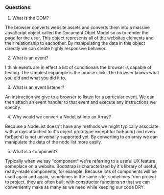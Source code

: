 ### Questions:
1. What is the DOM?

The browser converts website assets and converts them into a massive JavaScript object called the Document Objet Model so as to render the page for the user.  This object
represents all of the websites elements and their relationship to eachother.  By manipulating the data in this object directly we can create highly responsive behavior.

2. What is an event?

I think events are in effect a list of conditionals the browser is capable of testing.  The simplest expample is the mouse click.  The browser knows what you did and what you did it to.

3. What is an event listener?

An instruction we give to a browser to listen for a particular event.  We can then attach an event handler to that event and execute any instructions we specify.

4. Why would we convert a NodeList into an Array?

Because a NodeList doesn't have any methods we might typically associate with arrays attached to it's object prototype except for forEach() and even forEach() is not universally supported yet.
By converting to an array we can manipulate the data of the node list more easily.

5. What is a component? 

Typically when we say "component" we're referring to a useful UX feature someplace on a website.  Bootstrap is characterized by it's library of useful, ready-made components, for example.
Because lots of components will be used again and again, sometimes in the same site, sometimes from project to project, they are often built with constructor functions so that we can conveniently  make as many as we need while keeping our code DRY.
